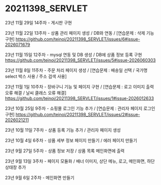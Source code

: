 # 20211398_SERVLET

23년 11월 29일 14주차 - 게시판 구현

23년 11월 22일 13주차 - 상품 관리 페이지 생성 / DB와 연동 / [연습문제 : 삭제 기능 구현]
https://github.com/teinoi/20211398_SERVLET/issues/6#issue-2026071679

23년 11월 15일 12주차 - mysql 연동 및 DB 생성 / DB에 상품 정보 등록 구현
https://github.com/teinoi/20211398_SERVLET/issues/5#issue-2026060303

23년 11월 8일 11주차 - 주문 처리 페이지 생성 / [연습문제 : 배송일 선택 / 국가명 select 박스 사용 / 주소 검색 사용]

23년 11월 1일 10주차 - 장바구니 기능 및 페이지 구현 / [연습문제 : 로고 이미지 출력 오류 해결 / 날씨 클래스 오류 해결]
https://github.com/teinoi/20211398_SERVLET/issues/1#issue-2026012633

23년 10월 25일 9주차 - 쇼핑몰 로그인 기능 추가 / [연습문제 : 관리자 페이지 로그인 구현]
https://github.com/teinoi/20211398_SERVLET/issues/2#issue-2026021211

23년 10월 11일 7주차 - 상품 등록 기능 추가 / 관리자 페이지 생성

23년 10월 4일 6주차 - 상품 세부 정보 페이지 만들기 / 에러 페이지 만들기

23년 9월 27일 5주차 - 상품 정보 저장 / 상품 목록 메인화면에 출력

23년 9월 13일 3주차 - 페이지 모듈화 / 배너 이미지, 상단 메뉴, 로고, 메인화면, 하단 상태창 추가

23년 9월 6일 2주차 - 메인화면 만들기
